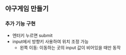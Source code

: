 ## 야구게임 만들기

### 추가 기능 구현

- 엔터키 누르면 submit
- input에서 방향키 사용하여 위치 조정 가능
  - 왼쪽 이동: 이동하는 곳의 input 값이 비어있을 때만 동작
